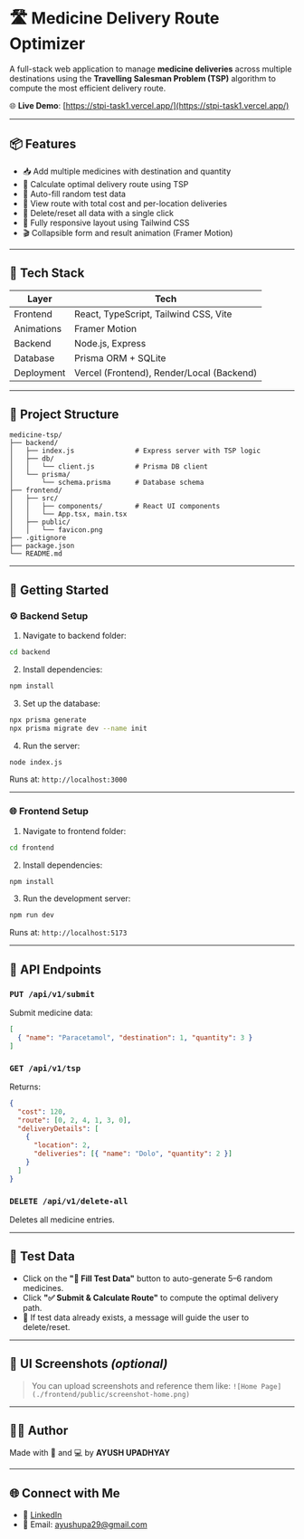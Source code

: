 # 🛣️ Medicine Delivery Route Optimizer

A full-stack web application to manage **medicine deliveries** across multiple destinations using the **Travelling Salesman Problem (TSP)** algorithm to compute the most efficient delivery route.

🌐 **Live Demo**: [https://stpi-task1.vercel.app/](https://stpi-task1.vercel.app/)

---

## 📦 Features

- 📥 Add multiple medicines with destination and quantity
- 🔁 Calculate optimal delivery route using TSP
- 🧪 Auto-fill random test data
- 📍 View route with total cost and per-location deliveries
- 🧹 Delete/reset all data with a single click
- 📱 Fully responsive layout using Tailwind CSS
- 🎬 Collapsible form and result animation (Framer Motion)

---

## 🧠 Tech Stack

| Layer       | Tech                                    |
|-------------|-----------------------------------------|
| Frontend    | React, TypeScript, Tailwind CSS, Vite   |
| Animations  | Framer Motion                           |
| Backend     | Node.js, Express                        |
| Database    | Prisma ORM + SQLite                     |
| Deployment  | Vercel (Frontend), Render/Local (Backend) |

---

## 📁 Project Structure

```
medicine-tsp/
├── backend/
│   ├── index.js               # Express server with TSP logic
│   ├── db/
│   │   └── client.js          # Prisma DB client
│   └── prisma/
│       └── schema.prisma      # Database schema
├── frontend/
│   ├── src/
│   │   ├── components/        # React UI components
│   │   └── App.tsx, main.tsx
│   ├── public/
│   │   └── favicon.png
├── .gitignore
├── package.json
└── README.md
```

---

## 🚀 Getting Started

### ⚙️ Backend Setup

1. Navigate to backend folder:

```bash
cd backend
```

2. Install dependencies:

```bash
npm install
```

3. Set up the database:

```bash
npx prisma generate
npx prisma migrate dev --name init
```

4. Run the server:

```bash
node index.js
```

Runs at: `http://localhost:3000`

---

### 🌐 Frontend Setup

1. Navigate to frontend folder:

```bash
cd frontend
```

2. Install dependencies:

```bash
npm install
```

3. Run the development server:

```bash
npm run dev
```

Runs at: `http://localhost:5173`

---

## 📡 API Endpoints

### `PUT /api/v1/submit`
Submit medicine data:
```json
[
  { "name": "Paracetamol", "destination": 1, "quantity": 3 }
]
```

### `GET /api/v1/tsp`
Returns:
```json
{
  "cost": 120,
  "route": [0, 2, 4, 1, 3, 0],
  "deliveryDetails": [
    {
      "location": 2,
      "deliveries": [{ "name": "Dolo", "quantity": 2 }]
    }
  ]
}
```

### `DELETE /api/v1/delete-all`
Deletes all medicine entries.

---

## 🧪 Test Data

- Click on the **"🧪 Fill Test Data"** button to auto-generate 5–6 random medicines.
- Click **"✅ Submit & Calculate Route"** to compute the optimal delivery path.
- 🚫 If test data already exists, a message will guide the user to delete/reset.

---

## 🎨 UI Screenshots _(optional)_

> You can upload screenshots and reference them like:
> `![Home Page](./frontend/public/screenshot-home.png)`

---

## 👨‍🔬 Author

Made with 💊 and 💻 by **AYUSH UPADHYAY**

---

## 🌐 Connect with Me

- 🔗 [LinkedIn](https://www.linkedin.com/in/ayush-upadyay/)
- 📧 Email: ayushupa29@gmail.com
